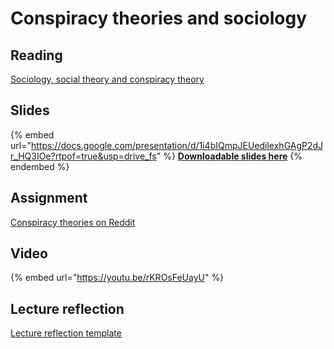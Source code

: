 # Conspiracy theories and sociology

## Reading

[Sociology, social theory and conspiracy theory](https://drive.google.com/file/d/1lnusLng25m07YMkR4_3H_hAzyCX9REJ7/view?usp=sharing)

## Slides

{% embed url="https://docs.google.com/presentation/d/1i4bIQmpJEUedilexhGAgP2dJr_HQ3IOe?rtpof=true&usp=drive_fs" %}
[**Downloadable slides here**](https://docs.google.com/presentation/d/1i4bIQmpJEUedilexhGAgP2dJr_HQ3IOe?rtpof=true\&usp=drive_fs)
{% endembed %}

## Assignment

[Conspiracy theories on Reddit](https://docs.google.com/document/d/1iOL8WSqtVsuHbBBBklrRy8plGxAL-DWT?rtpof=true\&usp=drive_fs)

## Video

{% embed url="https://youtu.be/rKROsFeUayU" %}

## Lecture reflection

[Lecture reflection template](https://docs.google.com/document/d/1-tfBXSU4hoQOZXRZB40VsCPGh9tZhOZi?rtpof=true\&usp=drive_fs)
